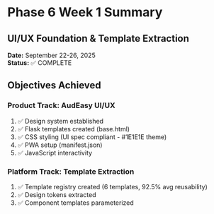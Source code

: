 # Phase 6 Week 1 Summary
## UI/UX Foundation & Template Extraction

**Date:** September 22-26, 2025  
**Status:** ✅ COMPLETE  

## Objectives Achieved

### Product Track: AudEasy UI/UX
1. ✅ Design system established
2. ✅ Flask templates created (base.html)
3. ✅ CSS styling (UI spec compliant - #1E1E1E theme)
4. ✅ PWA setup (manifest.json)
5. ✅ JavaScript interactivity

### Platform Track: Template Extraction
1. ✅ Template registry created (6 templates, 92.5% avg reusability)
2. ✅ Design tokens extracted
3. ✅ Component templates parameterized
